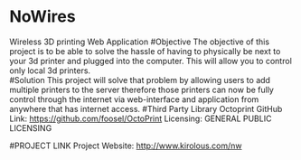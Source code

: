 # NoWires
Wireless 3D printing Web Application
#Objective
The objective of this project is to be able to solve the hassle of having to physically be next to your 3d printer and plugged into the computer. This will allow you to control only local 3d printers.  
#Solution
This project will solve that problem by allowing users to add multiple printers to the server therefore those printers can now be fully control through the internet via web-interface and application from anywhere that has internet access. 
#Third Party Library
Octoprint
GitHub Link: https://github.com/foosel/OctoPrint
Licensing:   GENERAL PUBLIC LICENSING

#PROJECT LINK
Project Website: http://www.kirolous.com/nw

